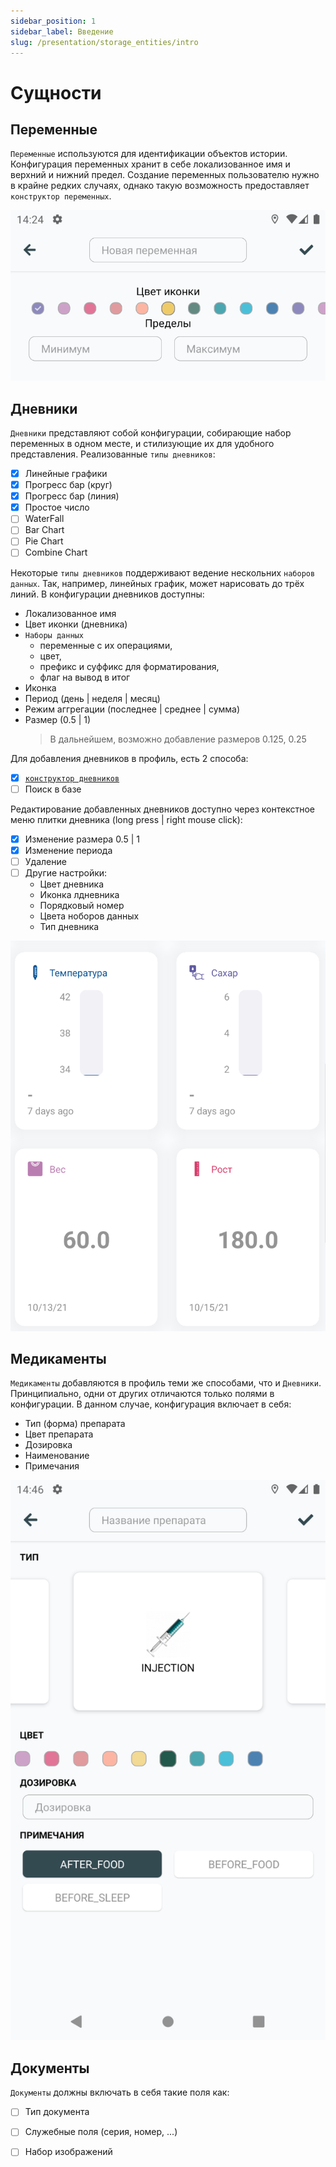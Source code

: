 ```yaml
---
sidebar_position: 1
sidebar_label: Введение
slug: /presentation/storage_entities/intro
---
```


# Сущности

## Переменные

`Переменные` используются для идентификации объектов истории. Конфигурация переменных хранит в себе локализованное имя и верхний и нижний предел. Создание переменных пользователю нужно в крайне редких случаях, однако такую возможность предоставляет `конструктор переменных`.

<div align="center"><img type="imgscreen" src="/img/presentation/constructors/variable/variable_constructor.png"/></div>

## Дневники

`Дневники` представляют собой конфигурации, собирающие набор переменных в одном месте, и стилизующие их для удобного представления. Реализованные `типы дневников`:

- [x] Линейные графики
- [x] Прогресс бар (круг)
- [x] Прогресс бар (линия)
- [x] Простое число
- [ ] WaterFall
- [ ] Bar Chart
- [ ] Pie Chart
- [ ] Combine Chart

Некоторые `типы дневников` поддерживают ведение нескольних `наборов данных`. Так, например, линейных график, может нарисовать до трёх линий. В конфигурации дневников доступны:

- Локализованное имя
- Цвет иконки (дневника)
- `Наборы данных`
  - переменные с их операциями,
  - цвет,
  - префикс и суффикс для форматирования,
  - флаг на вывод в итог
- Иконка
- Период (день | неделя | месяц)
- Режим аггрегации (последнее | среднее | сумма)
- Размер (0.5 | 1)
  > В дальнейшем, возможно добавление размеров 0.125, 0.25

Для добавления дневников в профиль, есть 2 способа:

- [x] [`конструктор дневников`](/docs/views/constructors#конструктор-дневников)
- [ ] Поиск в базе

Редактирование добавленных дневников доступно через контекстное меню плитки дневника (long press | right mouse click):

- [x] Изменение размера 0.5 | 1
- [x] Изменение периода
- [ ] Удаление
- [ ] Другие настройки:
  - Цвет дневника
  - Иконка лдневника
  - Порядковый номер
  - Цвета ноборов данных
  - Тип дневника

<div align="center"><img type="imgscreen" src="/img/presentation/constructors/diary/diaryTiles.png"/></div>

## Медикаменты

`Медикаменты` добавляются в профиль теми же способами, что и `Дневники`. Принципиально, одни от других отличаются только полями в конфигурации. В данном случае, конфигурация включает в себя:

- Тип (форма) препарата
- Цвет препарата
- Дозировка
- Наименование
- Примечания

<div align="center"><img type="imgscreen" src="/img/presentation/constructors/med/med.png"/></div>

## Документы

`Документы` должны включать в себя такие поля как:

- [ ] Тип документа
- [ ] Служебные поля (серия, номер, ...)
- [ ] Набор изображений

